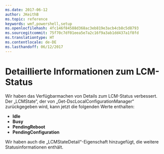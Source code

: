 ```yaml
---
ms.date: 2017-06-12
author: JKeithB
ms.topic: reference
keywords: wmf,powershell,setup
ms.openlocfilehash: 4fc146f84588d368ac3eb819e3acb4cb8c5d8793
ms.sourcegitcommit: 75f70c7df01eea5e7a2c16f9a3ab1dd437a1f8fd
ms.translationtype: HT
ms.contentlocale: de-DE
ms.lasthandoff: 06/12/2017
---
```

# <a name="detailed-information-about-lcm-state"></a>Detaillierte Informationen zum LCM-Status

Wir haben das Verfügbarmachen von Details zum LCM-Status verbessert. Der „LCMState“, der von „Get-DscLocalConfigurationManager“ zurückgegeben wird, kann jetzt die folgenden Werte enthalten:

* **Idle**
* **Busy**
* **PendingReboot**
* **PendingConfiguration**

Wir haben auch die „LCMStateDetail“-Eigenschaft hinzugefügt, die weitere Statusinformationen enthält.

